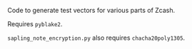 Code to generate test vectors for various parts of Zcash.

Requires `pyblake2`.

`sapling_note_encryption.py` also requires `chacha20poly1305`.
